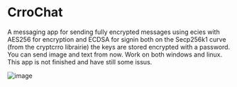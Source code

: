 # CrroChat
A messaging app for sending fully encrypted messages using ecies with AES256 for encryption and ECDSA for signin both on the Secp256k1 curve (from the cryptcrro librairie) the keys are stored encrypted with a password.
You can send image and text from now. Work on both windows and linux.
This app is not finished and have still some issus.


![image](https://github.com/user-attachments/assets/10438ace-d1f6-4f48-9dfd-74e3f2dbe8bf)

